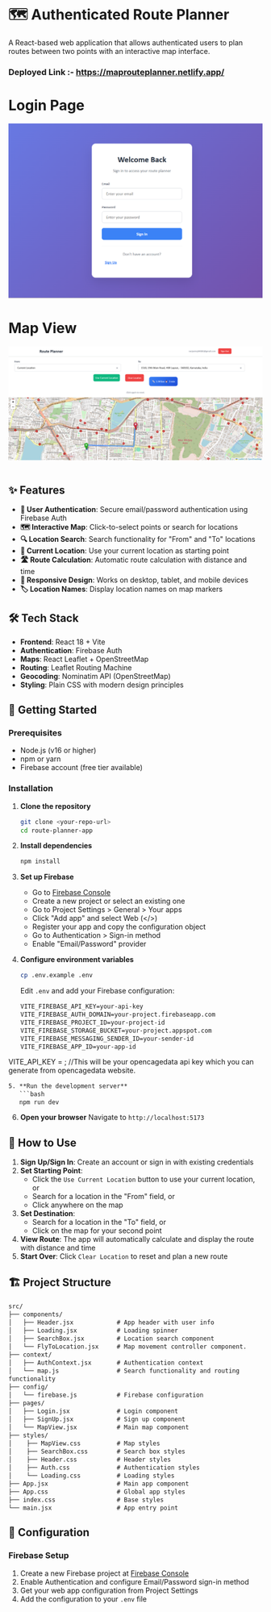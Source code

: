 # 🗺️ Authenticated Route Planner

A React-based web application that allows authenticated users to plan routes between two points with an interactive map interface.

### Deployed Link :- https://maprouteplanner.netlify.app/

# Login Page

![alt text](<project/src/assets/Screenshot (16).png>)

# Map View

![alt text](<project/src/assets/Screenshot (15).png>)

```

```

## ✨ Features

- **🔐 User Authentication**: Secure email/password authentication using Firebase Auth
- **🗺️ Interactive Map**: Click-to-select points or search for locations
- **🔍 Location Search**: Search functionality for "From" and "To" locations
- **📍 Current Location**: Use your current location as starting point
- **🛣️ Route Calculation**: Automatic route calculation with distance and time
- **📱 Responsive Design**: Works on desktop, tablet, and mobile devices
- **🏷️ Location Names**: Display location names on map markers

## 🛠️ Tech Stack

- **Frontend**: React 18 + Vite
- **Authentication**: Firebase Auth
- **Maps**: React Leaflet + OpenStreetMap
- **Routing**: Leaflet Routing Machine
- **Geocoding**: Nominatim API (OpenStreetMap)
- **Styling**: Plain CSS with modern design principles

## 🚀 Getting Started

### Prerequisites

- Node.js (v16 or higher)
- npm or yarn
- Firebase account (free tier available)

### Installation

1. **Clone the repository**

   ```bash
   git clone <your-repo-url>
   cd route-planner-app
   ```

2. **Install dependencies**

   ```bash
   npm install
   ```

3. **Set up Firebase**

   - Go to [Firebase Console](https://console.firebase.google.com)
   - Create a new project or select an existing one
   - Go to Project Settings > General > Your apps
   - Click "Add app" and select Web (</>)
   - Register your app and copy the configuration object
   - Go to Authentication > Sign-in method
   - Enable "Email/Password" provider

4. **Configure environment variables**
   ```bash
   cp .env.example .env
   ```
   Edit `.env` and add your Firebase configuration:
   ```env
   VITE_FIREBASE_API_KEY=your-api-key
   VITE_FIREBASE_AUTH_DOMAIN=your-project.firebaseapp.com
   VITE_FIREBASE_PROJECT_ID=your-project-id
   VITE_FIREBASE_STORAGE_BUCKET=your-project.appspot.com
   VITE_FIREBASE_MESSAGING_SENDER_ID=your-sender-id
   VITE_FIREBASE_APP_ID=your-app-id
   ```

VITE_API_KEY = ; //This will be your opencagedata api key which you can generate from opencagedata website.

````
5. **Run the development server**
   ```bash
   npm run dev
````

6. **Open your browser**
   Navigate to `http://localhost:5173`

## 📖 How to Use

1. **Sign Up/Sign In**: Create an account or sign in with existing credentials
2. **Set Starting Point**:
   - Click the `Use Current Location` button to use your current location, or
   - Search for a location in the "From" field, or
   - Click anywhere on the map
3. **Set Destination**:
   - Search for a location in the "To" field, or
   - Click on the map for your second point
4. **View Route**: The app will automatically calculate and display the route with distance and time
5. **Start Over**: Click `Clear Location` to reset and plan a new route

## 🏗️ Project Structure

```
src/
├── components/
│   ├── Header.jsx            # App header with user info
│   ├── Loading.jsx           # Loading spinner
│   ├── SearchBox.jsx         # Location search component
│   └── FlyToLocation.jsx     # Map movement controller component.
├── context/
│   ├── AuthContext.jsx       # Authentication context
│   └── map.js                # Search functionality and routing functionality
├── config/
│   └── firebase.js           # Firebase configuration
├── pages/
│   ├── Login.jsx             # Login component
│   ├── SignUp.jsx            # Sign up component
│   └── MapView.jsx           # Main map component
├── styles/
│    ├── MapView.css          # Map styles
│    ├── SearchBox.css        # Search box styles
│    ├── Header.css           # Header styles
│    ├── Auth.css             # Authentication styles
│    └── Loading.css          # Loading styles
├── App.jsx                   # Main app component
├── App.css                   # Global app styles
├── index.css                 # Base styles
└── main.jsx                  # App entry point
```

## 🔧 Configuration

### Firebase Setup

1. Create a new Firebase project at [Firebase Console](https://console.firebase.google.com)
2. Enable Authentication and configure Email/Password sign-in method
3. Get your web app configuration from Project Settings
4. Add the configuration to your `.env` file
